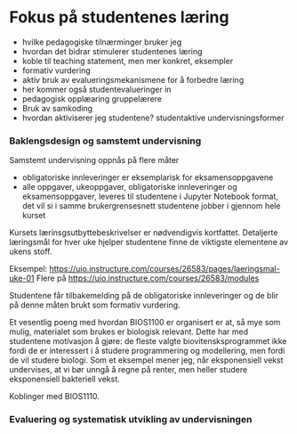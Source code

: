 # Fokus på studentenes læring

* hvilke pedagogiske tilnærminger bruker jeg
* hvordan det bidrar stimulerer studentenes læring
* koble til teaching statement, men mer konkret, eksempler
* formativ vurdering
* aktiv bruk av evalueringsmekanismene for å forbedre læring
* her kommer også studentevalueringer in
* pedagogisk opplæaring gruppelærere
* Bruk av samkoding
* hvordan aktiviserer jeg studentene? studentaktive undervisningsformer

### Baklengsdesign og samstemt undervisning

Samstemt undervisning oppnås på flere måter
* obligatoriske innleveringer er eksemplarisk for eksamensoppgavene
* alle oppgaver, ukeoppgaver, obligatoriske innleveringer og eksamensoppgaver,
  leveres til studentene i Jupyter Notebook format,
  det vil si i samme brukergrensesnett studentene jobber i gjennom hele kurset

Kursets lærinsgsutbyttebeskrivelser er nødvendigvis kortfattet.
Detaljerte læringsmål for hver uke hjelper studentene finne
de viktigste elementene av ukens stoff.

Eksempel: <https://uio.instructure.com/courses/26583/pages/laeringsmal-uke-01>
Flere på <https://uio.instructure.com/courses/26583/modules>

Studentene får tilbakemelding på de obligatoriske innleveringer og de blir
på denne måten brukt som formativ vurdering.

Et vesentlig poeng med hvordan BIOS1100 er organisert er at, så mye som mulig,
materialet som brukes er biologisk relevant.
Dette har med studentene motivasjon å gjøre:
de fleste valgte biovitensksprogrammet ikke fordi de er interessert
i å studere programmering og modellering, men fordi de vil studere biologi.
Som et eksempel mener jeg, når eksponensiell vekst undervises,
at vi bør unngå å regne på renter, men heller studere eksponensiell bakteriell vekst.

Koblinger med BIOS1110.

### Evaluering og systematisk utvikling av undervisningen


